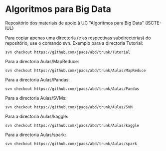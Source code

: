 # Algoritmos para Big Data
Repositório dos materiais de apoio à UC "Algoritmos para Big Data" (ISCTE-IUL)

Para copiar apenas uma directoria (e as respectivas subdirectorias) do repositório, use o comando svn. 
Exemplo para a directoria Tutorial: 

    svn checkout https://github.com/jpaos/abd/trunk/Tutorial

Para a directoria Aulas/MapReduce:

    svn checkout https://github.com/jpaos/abd/trunk/Aulas/MapReduce

Para a directoria Aulas/Pandas:

    svn checkout https://github.com/jpaos/abd/trunk/Aulas/Pandas

Para a directoria Aulas/SVMs:

    svn checkout https://github.com/jpaos/abd/trunk/Aulas/SVM

Para a directoria Aulas/kaggle:

    svn checkout https://github.com/jpaos/abd/trunk/Aulas/kaggle

Para a directoria Aulas/spark:

    svn checkout https://github.com/jpaos/abd/trunk/Aulas/spark

